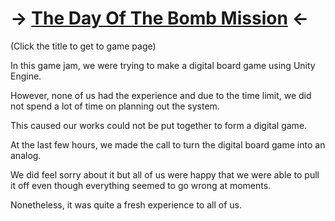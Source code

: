# -> [The Day Of The Bomb Mission](https://globalgamejam.org/2019/games/day-bomb-mission) <-

(Click the title to get to game page)

In this game jam, we were trying to make a digital board game using Unity Engine.

However, none of us had the experience and due to the time limit, we did not spend a lot of time on planning out the system.

This caused our works could not be put together to form a digital game. 

At the last few hours, we made the call to turn the digital board game into an analog.

We did feel sorry about it but all of us were happy that we were able to pull it off even though everything seemed to go wrong at moments.

Nonetheless, it was quite a fresh experience to all of us.

